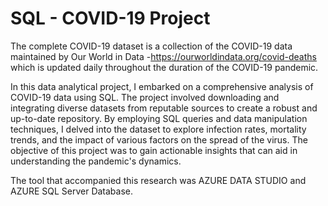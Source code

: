 # SQL - COVID-19 Project
The complete COVID-19 dataset is a collection of the COVID-19 data maintained
by Our World in Data -https://ourworldindata.org/covid-deaths which is updated daily throughout the duration of the COVID-19 pandemic.

In this data analytical project, I embarked on a comprehensive analysis of COVID-19 data using SQL. 
The project involved downloading and integrating diverse datasets from reputable sources to create a robust and up-to-date repository. 
By employing SQL queries and data manipulation techniques, I delved into the dataset to explore infection rates, mortality trends, and the impact of various factors on the spread of the virus. 
The objective of this project was to gain actionable insights that can aid in understanding the pandemic's dynamics.

The tool that accompanied this research was AZURE DATA STUDIO and AZURE SQL Server Database.
